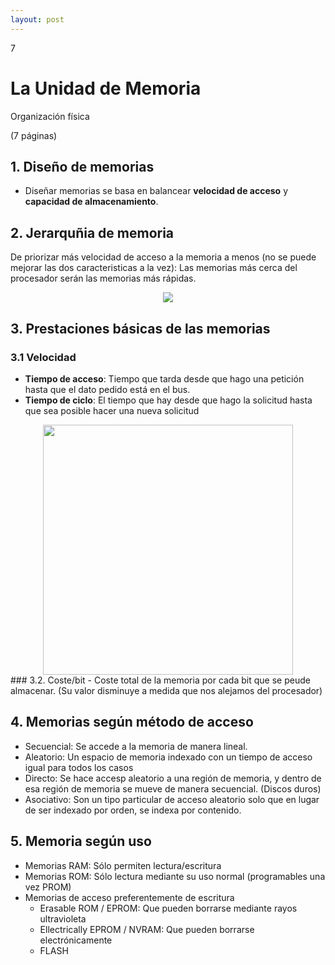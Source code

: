```yaml
--- 
layout: post
---
```

<div class="header">
  <div class="numbrerUnit">7</div>
  <h1>La Unidad de Memoria</h1>
  <subtitle>Organización física</subtitle>
</div>

(7 páginas)

## 1. Diseño de memorias
  - Diseñar memorias se basa en balancear **velocidad de acceso** y **capacidad de almacenamiento**.

## 2. Jerarquñia de memoria

De priorizar más velocidad de acceso a la memoria a menos (no se puede mejorar las dos caracteristicas a la vez):
Las memorias más cerca del procesador serán las memorias más rápidas.
  <center><img src="https://i.gyazo.com/b1fd212bdfdcb100eb11ac8a4fd63e09.png"></center>

## 3. Prestaciones básicas de las memorias
### 3.1 Velocidad
   - **Tiempo de acceso**: Tiempo que tarda desde que hago una petición hasta que el dato pedido está en el bus.
   - **Tiempo de ciclo**: El tiempo que hay desde que hago la solicitud hasta que sea posible hacer una nueva solicitud
   
   <center><img width="400" src="https://i.gyazo.com/93b01c76eb08a5d374ea221d734a1aaa.png"></center>
### 3.2. Coste/bit
   - Coste total de la memoria por cada bit que se peude almacenar. (Su valor disminuye a medida que nos alejamos del procesador)
  
## 4. Memorias según método de acceso
  - Secuencial: Se accede a la memoria de manera lineal.
  - Aleatorio: Un espacio de memoria indexado con un tiempo de acceso igual para todos los casos
  - Directo: Se hace accesp aleatorio a una región de memoria, y dentro de esa región de memoria se mueve de manera secuencial. (Discos duros)
  - Asociativo: Son un tipo particular de acceso aleatorio solo que en lugar de ser indexado por orden, se indexa por contenido.
  
## 5. Memoria según uso
  - Memorias RAM: Sólo permiten lectura/escritura
  - Memorias ROM: Sólo lectura mediante su uso normal (programables una vez PROM)
  - Memorias de acceso preferentemente de escritura
    - Erasable ROM / EPROM: Que pueden borrarse mediante rayos ultravioleta
    - Ellectrically EPROM / NVRAM: Que pueden borrarse electrónicamente
    - FLASH
